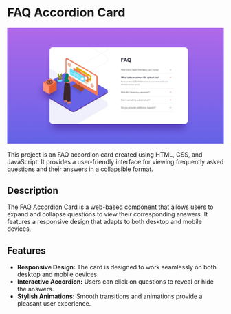 # FAQ Accordion Card

![FAQ Accordion Card](./design/desktop-design.jpg)

This project is an FAQ accordion card created using HTML, CSS, and JavaScript. It provides a user-friendly interface for viewing frequently asked questions and their answers in a collapsible format.

## Description

The FAQ Accordion Card is a web-based component that allows users to expand and collapse questions to view their corresponding answers. It features a responsive design that adapts to both desktop and mobile devices.

## Features

- **Responsive Design:** The card is designed to work seamlessly on both desktop and mobile devices.
- **Interactive Accordion:** Users can click on questions to reveal or hide the answers.
- **Stylish Animations:** Smooth transitions and animations provide a pleasant user experience.
